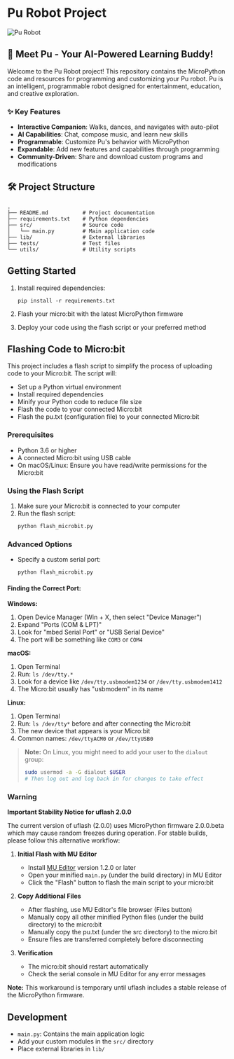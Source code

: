 # Pu Robot Project

![Pu Robot](https://robotgyms.com/wp-content/uploads/2025/05/amazon-main-page-3.png)

## 🤖 Meet Pu - Your AI-Powered Learning Buddy!

Welcome to the Pu Robot project! This repository contains the MicroPython code and resources for programming and customizing your Pu robot. Pu is an intelligent, programmable robot designed for entertainment, education, and creative exploration.

### ✨ Key Features

- **Interactive Companion**: Walks, dances, and navigates with auto-pilot
- **AI Capabilities**: Chat, compose music, and learn new skills
- **Programmable**: Customize Pu's behavior with MicroPython
- **Expandable**: Add new features and capabilities through programming
- **Community-Driven**: Share and download custom programs and modifications

## 🛠 Project Structure

```
.
├── README.md           # Project documentation
├── requirements.txt    # Python dependencies
├── src/                # Source code
│   └── main.py         # Main application code
├── lib/                # External libraries
├── tests/              # Test files
└── utils/              # Utility scripts
```

## Getting Started

1. Install required dependencies:
   ```
   pip install -r requirements.txt
   ```

2. Flash your micro:bit with the latest MicroPython firmware

3. Deploy your code using the flash script or your preferred method

## Flashing Code to Micro:bit

This project includes a flash script to simplify the process of uploading code to your Micro:bit. The script will:

- Set up a Python virtual environment
- Install required dependencies
- Minify your Python code to reduce file size
- Flash the code to your connected Micro:bit
- Flash the pu.txt (configuration file) to your connected Micro:bit

### Prerequisites

- Python 3.6 or higher
- A connected Micro:bit using USB cable
- On macOS/Linux: Ensure you have read/write permissions for the Micro:bit

### Using the Flash Script

1. Make sure your Micro:bit is connected to your computer
2. Run the flash script:
   ```bash
   python flash_microbit.py
   ```

### Advanced Options

- Specify a custom serial port:
  ```bash
  python flash_microbit.py 
  ```

#### Finding the Correct Port:

**Windows:**
1. Open Device Manager (Win + X, then select "Device Manager")
2. Expand "Ports (COM & LPT)"
3. Look for "mbed Serial Port" or "USB Serial Device"
4. The port will be something like `COM3` or `COM4`

**macOS:**
1. Open Terminal
2. Run: `ls /dev/tty.*`
3. Look for a device like `/dev/tty.usbmodem1234` or `/dev/tty.usbmodem1412`
4. The Micro:bit usually has "usbmodem" in its name

**Linux:**
1. Open Terminal
2. Run: `ls /dev/tty*` before and after connecting the Micro:bit
3. The new device that appears is your Micro:bit
4. Common names: `/dev/ttyACM0` or `/dev/ttyUSB0`

> **Note:** On Linux, you might need to add your user to the `dialout` group:
> ```bash
> sudo usermod -a -G dialout $USER
> # Then log out and log back in for changes to take effect
> ```

### Warning

**Important Stability Notice for uflash 2.0.0**

The current version of uflash (2.0.0) uses MicroPython firmware 2.0.0.beta which may cause random freezes during operation. For stable builds, please follow this alternative workflow:

1. **Initial Flash with MU Editor**
   - Install [MU Editor](https://codewith.mu/) version 1.2.0 or later
   - Open your minified `main.py` (under the build directory) in MU Editor
   - Click the "Flash" button to flash the main script to your micro:bit

2. **Copy Additional Files**
   - After flashing, use MU Editor's file browser (Files button)
   - Manually copy all other minified Python files (under the build directory) to the micro:bit
   - Manually copy the pu.txt (under the src directory) to the micro:bit
   - Ensure files are transferred completely before disconnecting

3. **Verification**
   - The micro:bit should restart automatically
   - Check the serial console in MU Editor for any error messages

**Note:** This workaround is temporary until uflash includes a stable release of the MicroPython firmware.

## Development

- `main.py`: Contains the main application logic
- Add your custom modules in the `src/` directory
- Place external libraries in `lib/`
